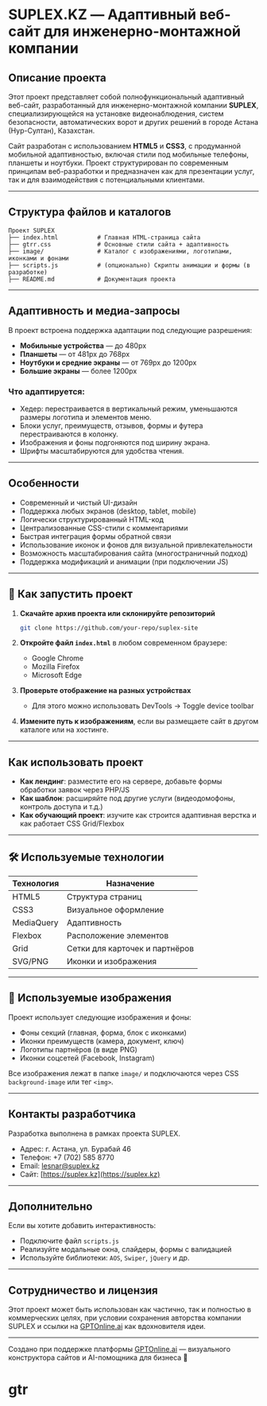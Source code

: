 # SUPLEX.KZ — Адаптивный веб-сайт для инженерно-монтажной компании

##  Описание проекта

Этот проект представляет собой полнофункциональный адаптивный веб-сайт, разработанный для инженерно-монтажной компании **SUPLEX**, специализирующейся на установке видеонаблюдения, систем безопасности, автоматических ворот и других решений в городе Астана (Нур-Султан), Казахстан.

Сайт разработан с использованием **HTML5** и **CSS3**, с продуманной мобильной адаптивностью, включая стили под мобильные телефоны, планшеты и ноутбуки. Проект структурирован по современным принципам веб-разработки и предназначен как для презентации услуг, так и для взаимодействия с потенциальными клиентами.

---

## Структура файлов и каталогов

```
Проект SUPLEX
├── index.html           # Главная HTML-страница сайта
├── gtrr.css             # Основные стили сайта + адаптивность
├── image/               # Каталог с изображениями, логотипами, иконками и фонами
├── scripts.js           # (опционально) Скрипты анимации и формы (в разработке)
├── README.md            # Документация проекта
```

---

##  Адаптивность и медиа-запросы

В проект встроена поддержка адаптации под следующие разрешения:

- **Мобильные устройства** — до 480px
- **Планшеты** — от 481px до 768px
- **Ноутбуки и средние экраны** — от 769px до 1200px
- **Большие экраны** — более 1200px

### Что адаптируется:
- Хедер: перестраивается в вертикальный режим, уменьшаются размеры логотипа и элементов меню.
- Блоки услуг, преимуществ, отзывов, формы и футера перестраиваются в колонку.
- Изображения и фоны подгоняются под ширину экрана.
- Шрифты масштабируются для удобства чтения.

---

##  Особенности

-  Современный и чистый UI-дизайн
-  Поддержка любых экранов (desktop, tablet, mobile)
-  Логически структурированный HTML-код
-  Централизованные CSS-стили с комментариями
-  Быстрая интеграция формы обратной связи
-  Использование иконок и фонов для визуальной привлекательности
-  Возможность масштабирования сайта (многостраничный подход)
-  Поддержка модификаций и анимации (при подключении JS)

---

## 🚀 Как запустить проект

1. **Скачайте архив проекта или склонируйте репозиторий**
   ```bash
   git clone https://github.com/your-repo/suplex-site
   ```

2. **Откройте файл `index.html`** в любом современном браузере:
   - Google Chrome
   - Mozilla Firefox
   - Microsoft Edge

3. **Проверьте отображение на разных устройствах**
   - Для этого можно использовать DevTools → Toggle device toolbar

4. **Измените путь к изображениям**, если вы размещаете сайт в другом каталоге или на хостинге.

---

##  Как использовать проект

- **Как лендинг**: разместите его на сервере, добавьте формы обработки заявок через PHP/JS
- **Как шаблон**: расширяйте под другие услуги (видеодомофоны, контроль доступа и т.д.)
- **Как обучающий проект**: изучите как строится адаптивная верстка и как работает CSS Grid/Flexbox

---

## 🛠 Используемые технологии

| Технология | Назначение                  |
|------------|-----------------------------|
| HTML5      | Структура страниц           |
| CSS3       | Визуальное оформление       |
| MediaQuery | Адаптивность                |
| Flexbox    | Расположение элементов      |
| Grid       | Сетки для карточек и партнёров |
| SVG/PNG    | Иконки и изображения        |

---

## 📸 Используемые изображения

Проект использует следующие изображения и фоны:
- Фоны секций (главная, форма, блок с иконками)
- Иконки преимуществ (камера, документ, ключ)
- Логотипы партнёров (в виде PNG)
- Иконки соцсетей (Facebook, Instagram)

Все изображения лежат в папке `image/` и подключаются через CSS `background-image` или тег `<img>`.

---

##  Контакты разработчика

Разработка выполнена в рамках проекта SUPLEX.

-  Адрес: г. Астана, ул. Бурабай 46
- Телефон: +7 (702) 585 8770
-  Email: lesnar@suplex.kz
-  Сайт: [https://suplex.kz](https://suplex.kz)

---

##  Дополнительно

Если вы хотите добавить интерактивность:
- Подключите файл `scripts.js`
- Реализуйте модальные окна, слайдеры, формы с валидацией
- Используйте библиотеки: `AOS`, `Swiper`, `jQuery` и др.

---

##  Сотрудничество и лицензия

Этот проект может быть использован как частично, так и полностью в коммерческих целях, при условии сохранения авторства компании SUPLEX и ссылки на [GPTOnline.ai](https://gptonline.ai/) как вдохновителя идеи.

---

Создано при поддержке платформы [GPTOnline.ai](https://gptonline.ai/) — визуального конструктора сайтов и AI-помощника для бизнеса 🚀

# gtr

